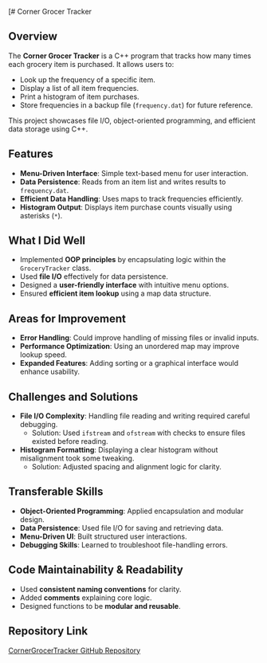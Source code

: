 [# Corner Grocer Tracker

## Overview
The **Corner Grocer Tracker** is a C++ program that tracks how many times each grocery item is purchased. It allows users to:
- Look up the frequency of a specific item.
- Display a list of all item frequencies.
- Print a histogram of item purchases.
- Store frequencies in a backup file (`frequency.dat`) for future reference.

This project showcases file I/O, object-oriented programming, and efficient data storage using C++.

## Features
- **Menu-Driven Interface**: Simple text-based menu for user interaction.
- **Data Persistence**: Reads from an item list and writes results to `frequency.dat`.
- **Efficient Data Handling**: Uses maps to track frequencies efficiently.
- **Histogram Output**: Displays item purchase counts visually using asterisks (`*`).

## What I Did Well
- Implemented **OOP principles** by encapsulating logic within the `GroceryTracker` class.
- Used **file I/O** effectively for data persistence.
- Designed a **user-friendly interface** with intuitive menu options.
- Ensured **efficient item lookup** using a map data structure.

## Areas for Improvement
- **Error Handling**: Could improve handling of missing files or invalid inputs.
- **Performance Optimization**: Using an unordered map may improve lookup speed.
- **Expanded Features**: Adding sorting or a graphical interface would enhance usability.

## Challenges and Solutions
- **File I/O Complexity**: Handling file reading and writing required careful debugging.
  - Solution: Used `ifstream` and `ofstream` with checks to ensure files existed before reading.
- **Histogram Formatting**: Displaying a clear histogram without misalignment took some tweaking.
  - Solution: Adjusted spacing and alignment logic for clarity.

## Transferable Skills
- **Object-Oriented Programming**: Applied encapsulation and modular design.
- **Data Persistence**: Used file I/O for saving and retrieving data.
- **Menu-Driven UI**: Built structured user interactions.
- **Debugging Skills**: Learned to troubleshoot file-handling errors.

## Code Maintainability & Readability
- Used **consistent naming conventions** for clarity.
- Added **comments** explaining core logic.
- Designed functions to be **modular and reusable**.

## Repository Link
[CornerGrocerTracker GitHub Repository](https://github.com/JakeTheJacobJake/CornerGrocer/tree/main)
